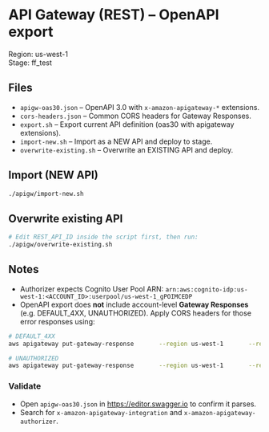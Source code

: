 # API Gateway (REST) – OpenAPI export

Region: us-west-1  
Stage: ff_test

## Files
- `apigw-oas30.json` – OpenAPI 3.0 with `x-amazon-apigateway-*` extensions.
- `cors-headers.json` – Common CORS headers for Gateway Responses.
- `export.sh` – Export current API definition (oas30 with apigateway extensions).
- `import-new.sh` – Import as a NEW API and deploy to stage.
- `overwrite-existing.sh` – Overwrite an EXISTING API and deploy.

## Import (NEW API)
```bash
./apigw/import-new.sh
```

## Overwrite existing API
```bash
# Edit REST_API_ID inside the script first, then run:
./apigw/overwrite-existing.sh
```

## Notes
- Authorizer expects Cognito User Pool ARN:
  `arn:aws:cognito-idp:us-west-1:<ACCOUNT_ID>:userpool/us-west-1_gPOIMCEDP`
- OpenAPI export does **not** include account-level **Gateway Responses** (e.g. DEFAULT_4XX, UNAUTHORIZED).
  Apply CORS headers for those error responses using:
```bash
# DEFAULT_4XX
aws apigateway put-gateway-response       --region us-west-1       --rest-api-id r7subbj2n5       --response-type DEFAULT_4XX       --status-code 400       --response-parameters file://apigw/cors-headers.json

# UNAUTHORIZED
aws apigateway put-gateway-response       --region us-west-1       --rest-api-id r7subbj2n5       --response-type UNAUTHORIZED       --status-code 401       --response-parameters file://apigw/cors-headers.json
```

### Validate
- Open `apigw-oas30.json` in https://editor.swagger.io to confirm it parses.
- Search for `x-amazon-apigateway-integration` and `x-amazon-apigateway-authorizer`.
